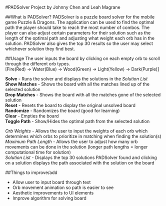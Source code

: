 #PADSolver 
Project by Johnny Chen and Leah Magrane

##What is PADSolver?
PADSolver is a puzzle board solver for the mobile game Puzzle & Dragons.
The application can be used to find the optimal path the player should take to reach the most number of combos.
The player can also adjust certain parameters for their solution such as the length of the optimal path and adjusting what weight each orb has in the solution.
PADSolver also gives the top 30 results so the user may select whichever solution they find best.

##Usage
The user inputs the board by clicking on each empty orb to scroll through the different orb types.  
[Fire(Red) -> Water(Blue) -> Wood(Green) -> Light(Yellow) -> Dark(Purple)]

**Solve** - Runs the solver and displays the solutions in the *Solution List*  
**Show Matches** - Shows the board with all the matches lined up of the selected solution  
**Drop Matches** - Shows the board with all the matches gone of the selected solution  
**Reset** - Resets the board to display the original unsolved board  
**Randomize** - Randomizes the board (good for learning)  
**Clear** - Empties the board  
**Toggle Path** - Show/Hides the optimal path from the selected solution

*Orb Weights* - Allows the user to input the weights of each orb which determines which orbs to prioritize in matching when finding the solution(s)  
*Maximum Path Length* - Allows the user to adjust how many orb movements can be done in the solution (longer path lengths = longer computational time for solution)  
*Solution List* - Displays the top 30 solutions PADSolver found and clicking on a solution displays the path associated with the solution on the board  

##Things to improve/add
* Allow user to input board through text
* Orb movement animation so path is easier to see
* Aesthetic improvements to UI elements
* Improve algorithm for solving board
